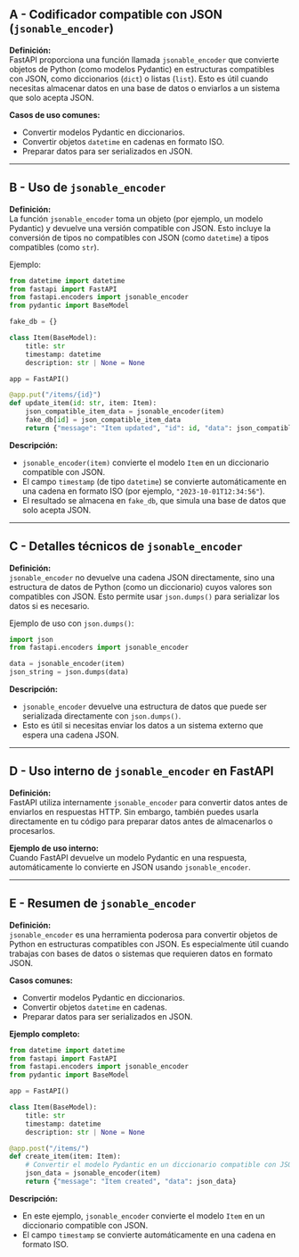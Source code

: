 ## A - Codificador compatible con JSON (`jsonable_encoder`)

**Definición:**  
FastAPI proporciona una función llamada `jsonable_encoder` que convierte objetos de Python (como modelos Pydantic) en estructuras compatibles con JSON, como diccionarios (`dict`) o listas (`list`). Esto es útil cuando necesitas almacenar datos en una base de datos o enviarlos a un sistema que solo acepta JSON.

**Casos de uso comunes:**

- Convertir modelos Pydantic en diccionarios.
- Convertir objetos `datetime` en cadenas en formato ISO.
- Preparar datos para ser serializados en JSON.

---

## B - Uso de `jsonable_encoder`

**Definición:**  
La función `jsonable_encoder` toma un objeto (por ejemplo, un modelo Pydantic) y devuelve una versión compatible con JSON. Esto incluye la conversión de tipos no compatibles con JSON (como `datetime`) a tipos compatibles (como `str`).

Ejemplo:

```python
from datetime import datetime
from fastapi import FastAPI
from fastapi.encoders import jsonable_encoder
from pydantic import BaseModel

fake_db = {}

class Item(BaseModel):
    title: str
    timestamp: datetime
    description: str | None = None

app = FastAPI()

@app.put("/items/{id}")
def update_item(id: str, item: Item):
    json_compatible_item_data = jsonable_encoder(item)
    fake_db[id] = json_compatible_item_data
    return {"message": "Item updated", "id": id, "data": json_compatible_item_data}
```

**Descripción:**

- `jsonable_encoder(item)` convierte el modelo `Item` en un diccionario compatible con JSON.
- El campo `timestamp` (de tipo `datetime`) se convierte automáticamente en una cadena en formato ISO (por ejemplo, `"2023-10-01T12:34:56"`).
- El resultado se almacena en `fake_db`, que simula una base de datos que solo acepta JSON.

---

## C - Detalles técnicos de `jsonable_encoder`

**Definición:**  
`jsonable_encoder` no devuelve una cadena JSON directamente, sino una estructura de datos de Python (como un diccionario) cuyos valores son compatibles con JSON. Esto permite usar `json.dumps()` para serializar los datos si es necesario.

Ejemplo de uso con `json.dumps()`:

```python
import json
from fastapi.encoders import jsonable_encoder

data = jsonable_encoder(item)
json_string = json.dumps(data)
```

**Descripción:**

- `jsonable_encoder` devuelve una estructura de datos que puede ser serializada directamente con `json.dumps()`.
- Esto es útil si necesitas enviar los datos a un sistema externo que espera una cadena JSON.

---

## D - Uso interno de `jsonable_encoder` en FastAPI

**Definición:**  
FastAPI utiliza internamente `jsonable_encoder` para convertir datos antes de enviarlos en respuestas HTTP. Sin embargo, también puedes usarla directamente en tu código para preparar datos antes de almacenarlos o procesarlos.

**Ejemplo de uso interno:**  
Cuando FastAPI devuelve un modelo Pydantic en una respuesta, automáticamente lo convierte en JSON usando `jsonable_encoder`.

---

## E - Resumen de `jsonable_encoder`

**Definición:**  
`jsonable_encoder` es una herramienta poderosa para convertir objetos de Python en estructuras compatibles con JSON. Es especialmente útil cuando trabajas con bases de datos o sistemas que requieren datos en formato JSON.

**Casos comunes:**

- Convertir modelos Pydantic en diccionarios.
- Convertir objetos `datetime` en cadenas.
- Preparar datos para ser serializados en JSON.

**Ejemplo completo:**

```python
from datetime import datetime
from fastapi import FastAPI
from fastapi.encoders import jsonable_encoder
from pydantic import BaseModel

app = FastAPI()

class Item(BaseModel):
    title: str
    timestamp: datetime
    description: str | None = None

@app.post("/items/")
def create_item(item: Item):
    # Convertir el modelo Pydantic en un diccionario compatible con JSON
    json_data = jsonable_encoder(item)
    return {"message": "Item created", "data": json_data}
```

**Descripción:**

- En este ejemplo, `jsonable_encoder` convierte el modelo `Item` en un diccionario compatible con JSON.
- El campo `timestamp` se convierte automáticamente en una cadena en formato ISO.

